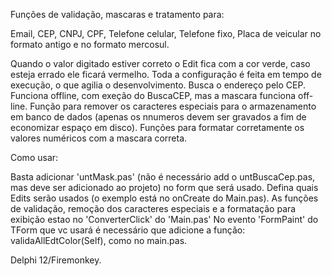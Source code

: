 Funções de validação, mascaras e tratamento para:

Email, CEP, CNPJ, CPF, Telefone celular, Telefone fixo, Placa de veicular no formato antigo e no formato mercosul.


Quando o valor digitado estiver correto o Edit fica com a cor verde, caso esteja errado ele ficará vermelho.
Toda a configuração é feita em tempo de execução, o que agilia o desenvolvimento.
Busca o endereço pelo CEP.
Funciona offline, com exeção do BuscaCEP, mas a mascara funciona off-line.
Função para remover os caracteres especiais para o armazenamento em banco de dados (apenas os nnumeros devem ser gravados a fim de economizar espaço em disco).
Funções para formatar corretamente os valores numéricos com a mascara correta.

Como usar:

Basta  adicionar 'untMask.pas' (não é necessário add o untBuscaCep.pas, mas deve ser adicionado ao projeto) no form que será usado.
Defina quais Edits serão usados (o exemplo está no onCreate do Main.pas).
As funções de validação, remoção dos caracteres especiais e a formatação para exibição estao no 'ConverterClick' do 'Main.pas'
No evento 'FormPaint' do TForm que vc usará é necessário que adicione a função: validaAllEdtColor(Self), como no main.pas.

Delphi 12/Firemonkey.
